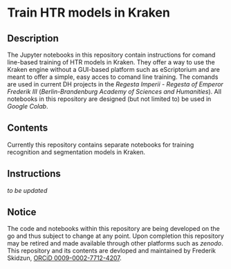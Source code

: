 # Train HTR models in Kraken
## Description
The Jupyter notebooks in this repository contain instructions for comand line-based training of HTR models in Kraken. They offer a way to use the Kraken engine without a GUI-based platform such as eScriptorium and are meant to offer a simple, easy acces to comand line training.
The comands are used in current DH projects in the *Regesta Imperii - Regesta of Emperor Frederik III* (*Berlin-Brandenburg Academy of Sciences and Humanities*).
All notebooks in this repository are designed (but not limited to) be used in *Google Colab*.

## Contents
Currently this repository contains separate notebooks for training recognition and segmentation models in Kraken.

## Instructions
*to be updated*

## Notice
The code and notebooks within this repository are being developed on the go and thus subject to change at any point. Upon completion this repository may be retired and made available through other platforms such as *zenodo*.
This repository and its contents are devloped and maintained by Frederik Skidzun, [ORCiD 0009-0002-7712-4207](https://orcid.org/0009-0002-7712-4207).
